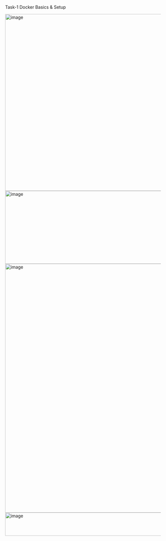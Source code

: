 Task-1 Docker Basics & Setup


<img width="1214" height="572" alt="image" src="https://github.com/user-attachments/assets/5bf2f8ed-e0ec-4ee0-a59d-d5a8a5f5c988" />


<img width="1004" height="236" alt="image" src="https://github.com/user-attachments/assets/3009b120-d05c-463f-9d96-06632c0d0e12" />


<img width="1475" height="805" alt="image" src="https://github.com/user-attachments/assets/97b2c73c-1e5e-4b11-9e60-edeb465cd32f" />


<img width="1158" height="75" alt="image" src="https://github.com/user-attachments/assets/87be0ac0-5a13-4edb-9cf7-7ad876918b76" />
